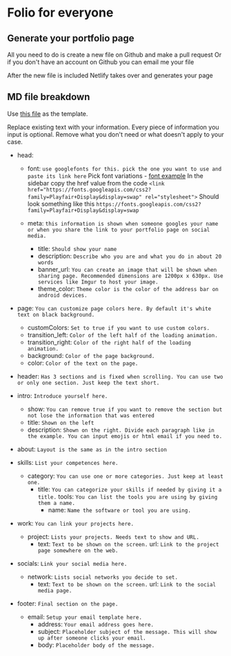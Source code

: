 # Folio for everyone

## Generate your portfolio page

All you need to do is create a new file on Github and make a pull request
Or if you don't have an account on Github you can email me your file

After the new file is included Netlify takes over and generates your page

## MD file breakdown

Use [this file](https://github.com/ronca85/folio-for-everyone/edit/master/src/members/example.md) as the template.

Replace existing text with your information. Every piece of information you input is optional. Remove what you don't need or what doesn't apply to your case.

* head:
  * font: ``` use googlefonts for this. pick the one you want to use and paste its link here ```
  Pick font variations - [font example](https://fonts.google.com/specimen/Playfair+Display?sidebar.open=true&selection.family=Playfair+Display)
  In the sidebar copy the href value from the code ```<link href="https://fonts.googleapis.com/css2?family=Playfair+Display&display=swap" rel="stylesheet">```
  Should look something like this ```https://fonts.googleapis.com/css2?family=Playfair+Display&display=swap```
  
  * meta: ``` this information is shown when someone googles your name or when you share the link to your portfolio page on social media. ```
    * title: ``` Should show your name ```
    * description: ``` Describe who you are and what you do in about 20 words ```
    * banner_url: ``` You can create an image that will be shown when sharing page. Recommended dimensions are 1200px x 630px. Use services like Imgur to host your image. ```
    * theme_color: ``` Theme color is the color of the address bar on android devices. ```

* page: ``` You can customize page colors here. By default it's white text on black background. ```
  * customColors: ``` Set to true if you want to use custom colors. ```
  * transition_left: ``` Color of the left half of the loading animation. ```
  * transition_right: ``` Color of the right half of the loading animation. ```
  * background: ``` Color of the page background. ```
  * color: ``` Color of the text on the page. ```

* header: ``` Has 3 sections and is fixed when scrolling. You can use two or only one section. Just keep the text short. ```

* intro: ``` Introduce yourself here. ```
  * show: ``` You can remove true if you want to remove the section but not lose the information that was entered ```
  * title: ``` Shown on the left ```
  * description: ``` Shown on the right. Divide each paragraph like in the example. You can input emojis or html email if you need to. ```

* about: ``` Layout is the same as in the intro section ```

* skills: ``` List your competences here. ```
  * category: ``` You can use one or more categories. Just keep at least one. ```
    - title: ``` You can categorize your skills if needed by giving it a title. ```
      tools: ``` You can list the tools you are using by giving them a name. ```
      - name: ``` Name the software or tool you are using. ```

* work: ``` You can link your projects here. ```
  * project: ``` Lists your projects. Needs text to show and URL. ```
    - text: ``` Text to be shown on the screen. ```
      url: ``` Link to the project page somewhere on the web. ```

* socials: ``` Link your social media here. ```
	* network: ``` Lists social networks you decide to set. ```
	  - text: ``` Text to be shown on the screen. ```
	    url: ``` Link to the social media page. ```

* footer: ``` Final section on the page. ```
  * email: ``` Setup your email template here. ```
    * address: ``` Your email address goes here. ```
    * subject: ``` Placeholder subject of the message. This will show up after someone clicks your email. ```
    * body: ``` Placeholder body of the message. ```
